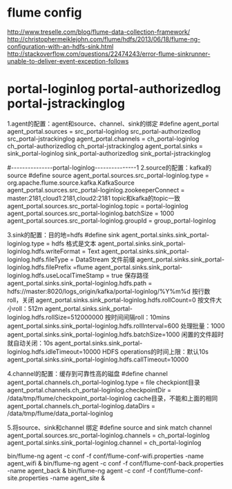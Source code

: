 # flume config
http://www.treselle.com/blog/flume-data-collection-framework/
http://christophermeiklejohn.com/flume/hdfs/2013/06/18/flume-ng-configuration-with-an-hdfs-sink.html
http://stackoverflow.com/questions/22474243/error-flume-sinkrunner-unable-to-deliver-event-exception-follows

# portal-loginlog portal-authorizedlog portal-jstrackinglog
1.agent的配置：agent和source、channel、sink的绑定
#define agent_portal
agent_portal.sources  = src_portal-loginlog src_portal-authorizedlog src_portal-jstrackinglog
agent_portal.channels = ch_portal-loginlog ch_portal-authorizedlog ch_portal-jstrackinglog
agent_portal.sinks    = sink_portal-loginlog sink_portal-authorizedlog sink_portal-jstrackinglog

#---------------portal-loginlog---------------1
2.source的配置：kafka的source
#define source
agent_portal.sources.src_portal-loginlog.type = org.apache.flume.source.kafka.KafkaSource
agent_portal.sources.src_portal-loginlog.zookeeperConnect = master:2181,cloud1:2181,cloud2:2181
topic和kafka的topic一致
agent_portal.sources.src_portal-loginlog.topic = portal-loginlog
agent_portal.sources.src_portal-loginlog.batchSize = 1000
agent_portal.sources.src_portal-loginlog.groupId = group_portal-loginlog

3.sink的配置：目的地=hdfs
#define sink
agent_portal.sinks.sink_portal-loginlog.type = hdfs
格式是文本
agent_portal.sinks.sink_portal-loginlog.hdfs.writeFormat = Text
agent_portal.sinks.sink_portal-loginlog.hdfs.fileType = DataStream
文件前缀
agent_portal.sinks.sink_portal-loginlog.hdfs.filePrefix =flume
agent_portal.sinks.sink_portal-loginlog.hdfs.useLocalTimeStamp = true
保存路径
agent_portal.sinks.sink_portal-loginlog.hdfs.path = hdfs://master:8020/logs_origin/kafka/portal-loginlog/%Y%m%d
按行数roll，关闭
agent_portal.sinks.sink_portal-loginlog.hdfs.rollCount=0
按文件大小roll：512m
agent_portal.sinks.sink_portal-loginlog.hdfs.rollSize=512000000
按时间间隔roll：10mins
agent_portal.sinks.sink_portal-loginlog.hdfs.rollInterval=600
处理批量：1000
agent_portal.sinks.sink_portal-loginlog.hdfs.batchSize=1000
闲置的文件超时就自动关闭：10s
agent_portal.sinks.sink_portal-loginlog.hdfs.idleTimeout=10000
HDFS operations的时间上限：默认10s
agent_portal.sinks.sink_portal-loginlog.hdfs.callTimeout=10000

4.channel的配置：缓存到可靠性高的磁盘
#define channel
agent_portal.channels.ch_portal-loginlog.type = file
checkpiont目录
agent_portal.channels.ch_portal-loginlog.checkpointDir = /data/tmp/flume/checkpoint_portal-loginlog
cache目录，不能和上面的相同
agent_portal.channels.ch_portal-loginlog.dataDirs = /data/tmp/flume/data_portal-loginlog

5.将source、sink和channel 绑定
#define source and sink match channel
agent_portal.sources.src_portal-loginlog.channels = ch_portal-loginlog
agent_portal.sinks.sink_portal-loginlog.channel = ch_portal-loginlog







bin/flume-ng agent -c conf -f conf/flume-conf-wifi.properties -name agent_wifi &
bin/flume-ng agent -c conf -f conf/flume-conf-back.properties -name agent_back &
bin/flume-ng agent -c conf -f conf/flume-conf-site.properties -name agent_site &
